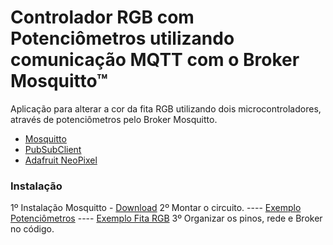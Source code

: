 # Controlador RGB com Potenciômetros utilizando comunicação MQTT com o Broker Mosquitto™
Aplicação para alterar a cor da fita RGB utilizando dois microcontroladores, através de potenciômetros pelo Broker Mosquitto.

* [Mosquitto](mosquitto.org "Broker MQTT")
* [PubSubClient](https://github.com/knolleary/pubsubclient  "Biblioteca MQTT")
* [Adafruit NeoPixel](https://github.com/adafruit/Adafruit_NeoPixel "Biblioteca Fita RGB")

### Instalação

1º Instalação Mosquitto - [Download](mosquitto.org/download "Broker MQTT")
2º Montar o circuito.
---- [Exemplo Potenciômetros](https://raw.githubusercontent.com/jedusouza/ControleRGBMosquittoBroker/master/Controlador%20Potenciometros/Potenciometros.png "Circuito")
 ---- [Exemplo Fita RGB](https://raw.githubusercontent.com/jedusouza/ControleRGBMosquittoBroker/master/Controlador%20RGB/esquema.png)
 3º Organizar os pinos, rede e Broker no código.

